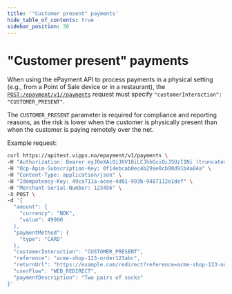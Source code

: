 ```yaml
---
title: '"Customer present" payments'
hide_table_of_contents: true
sidebar_position: 30
---
```


# "Customer present" payments

When using the ePayment API to process payments in a physical setting (e.g., from a Point of Sale
device or in a restaurant), the
[`POST:/epayment/v1//payments`](https://developer.vippsmobilepay.com/api/epayment/#tag/CreatePayments/operation/createPayment)
request must specify `"customerInteraction": "CUSTOMER_PRESENT"`.

The `CUSTOMER_PRESENT` parameter is required for compliance and reporting reasons, as
the risk is lower when the customer is physically present than when the customer is
paying remotely over the net.

Example request:

```bash
curl https://apitest.vipps.no/epayment/v1/payments \
-H "Authorization: Bearer eyJ0eXAiOiJKV1QiLCJhbGciOiJSUzI1Ni (truncated)" \
-H "Ocp-Apim-Subscription-Key: 0f14ebcab0ec4b29ae0cb90d91b4a84a" \
-H "Content-Type: application/json" \
-H "Idempotency-Key: 49ca711a-acee-4d01-993b-9487112e1def" \
-H "Merchant-Serial-Number: 123456" \
-X POST \
-d '{
  "amount": {
    "currency": "NOK",
    "value": 49900
  },
  "paymentMethod": {
    "type": "CARD"
  },
  "customerInteraction": "CUSTOMER_PRESENT",
  "reference": "acme-shop-123-order123abc",
  "returnUrl": "https://example.com/redirect?reference=acme-shop-123-order123abc",
  "userFlow": "WEB_REDIRECT",
  "paymentDescription": "Two pairs of socks"
}'
```


